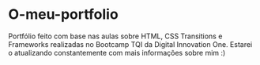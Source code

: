 # O-meu-portfolio

Portfólio feito com base nas aulas sobre HTML, CSS Transitions e Frameworks realizadas no Bootcamp TQI da Digital Innovation One.
Estarei o atualizando constantemente com mais informações sobre mim :)
